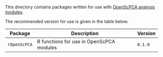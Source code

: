 This directory contains packages written for use with [OpenScPCA analysis modules](https://openscpca.readthedocs.io/en/latest/contributing-to-analyses/analysis-modules/).

The recommended version for use is given in the table below.

| Package      | Description                              | Version |
| ------------ | ---------------------------------------- | ------- |
| `rOpenScPCA` | R functions for use in OpenScPCA modules | `0.1.0` |
